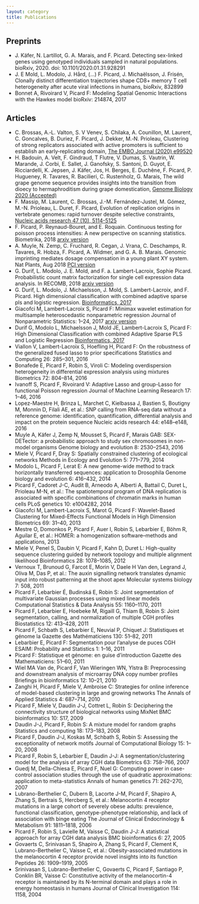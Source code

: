 ```yaml
---
layout: category
title: Publications
---
```


## Preprints 
* J. Käfer, N. Lartillot, G. A. Marais, and F. Picard. Detecting sex-linked genes using genotyped individuals sampled in natural populations. bioRxiv, 2020. doi: 10.1101/2020.01.31.928291
* J. E Mold, L. Modolo, J. Hård, (...) F. Picard, J. Michaëlsson, J. Frisén, Clonally distinct differentiation trajectories shape CD8+ memory T cell heterogeneity after acute viral infections in humans, bioRxiv, 832899
* Bonnet A, Rivoirard V, Picard F: Modeling Spatial Genomic Interactions with the Hawkes model bioRxiv: 214874, 2017


## Articles

* C. Brossas, A.‐L. Valton, S. V Venev, S. Chilaka, A. Counillon, M. Laurent, C. Goncalves, B. Duriez, F. Picard, J. Dekker, M.‐N. Prioleau, Clustering of strong replicators associated with active promoters is sufficient to establish an early‐replicating domain, [The EMBO Journal (2020) e99520](https://doi.org/10.15252/embj.20189952)
* H. Badouin, A. Velt, F. Gindraud, T Flutre, V. Dumas, S. Vautrin, W. Marande, J. Corbi, E. Sallet, J. Ganofsky, S. Santoni, D. Guyot, E. Ricciardelli, K. Jepsen, J.  Käfer, Jos, H. Berges, E. Duchêne, F. Picard, P. Hugueney, R. Tavares, R. Bacilieri, C. Rustenholz, G. Marais, The wild grape genome sequence provides insights into the transition from dioecy to hermaphroditism during grape domestication, [Genome Biology 2020 (Accepted)](https://www.biorxiv.org/content/early/2020/01/10/2020.01.07.897082)
* F. Massip, M. Laurent, C. Brossas, J.-M. Fernández-Justel, M. Gómez, M.-N. Prioleau, L. Duret, F. Picard, Evolution of replication origins in vertebrate genomes: rapid turnover despite selective constraints, [Nucleic acids research 47 (10), 5114-5125](https://hal.archives-ouvertes.fr/hal-02349718)
* F. Picard, P. Reynaud-Bouret, and E. Roquain. Continuous testing for poisson process intensities: A new perspective on scanning statistics. Biometrika, 2018 [arxiv version](https://arxiv.org/abs/1705.08800)
* A. Muyle, N. Zemp, C. Fruchard, R. Cegan, J. Vrana, C. Deschamps, R. Tavares, R. Hobza, F. Picard, A. Widmer, and G. A. B. Marais. Genomic imprinting mediates dosage compensation in a young plant XY system. Nat Plants, Aug 2018 [PCI version](https://hal.archives-ouvertes.fr/hal-01851376)
* G. Durif, L. Modolo, J. E. Mold, and F. a. Lambert-Lacroix, Sophie Picard. Probabilistic count matrix factorization for single cell expression data analysis. In RECOMB, 2018 [arxiv version](https://arxiv.org/abs/1710.11028)
* G. Durif, L. Modolo, J. Michaelsson, J. Mold, S. Lambert-Lacroix, and F. Picard. High dimensional classification with combined adaptive sparse pls and logistic regression. [Bioinformatics, 2017](https://academic.oup.com/bioinformatics/article/34/3/485/4157444)
* Giacofci M, Lambert-Lacroix S, Picard F: Minimax wavelet estimation for multisample heteroscedastic nonparametric regression Journal of Nonparametric Statistics: 1–24, 2017 [arxiv version](https://arxiv.org/abs/1511.04556) 
* Durif G, Modolo L, Michaelsson J, Mold JE, Lambert-Lacroix S, Picard F: High Dimensional Classification with combined Adaptive Sparse PLS and Logistic Regression [Bioinformatics, 2017](https://academic.oup.com/bioinformatics/article/34/3/485/4157444)
* Viallon V, Lambert-Lacroix S, Hoefling H, Picard F: On the robustness of the generalized fused lasso to prior specifications Statistics and Computing 26: 285–301, 2016
* Bonafede E, Picard F, Robin S, Viroli C: Modeling overdispersion heterogeneity in differential expression analysis using mixtures Biometrics 72: 804–814, 2016
* Ivanoff S, Picard F, Rivoirard V: Adaptive Lasso and group-Lasso for functional Poisson regression Journal of Machine Learning Research 17: 1–46, 2016
* Lopez-Maestre H, Brinza L, Marchet C, Kielbassa J, Bastien S, Boutigny M, Monnin D, Filali AE, et al.: SNP calling from RNA-seq data without a reference genome: identification, quantification, differential analysis and impact on the protein sequence Nucleic acids research 44: e148–e148, 2016
* Muyle A, Käfer J, Zemp N, Mousset S, Picard F, Marais GAB: SEX-DETector: a probabilistic approach to study sex chromosomes in non-model organisms Genome biology and evolution 8: 2530–2543, 2016
* Miele V, Picard F, Dray S: Spatially constrained clustering of ecological networks Methods in Ecology and Evolution 5: 771–779, 2014
* Modolo L, Picard F, Lerat E: A new genome-wide method to track horizontally transferred sequences: application to Drosophila Genome biology and evolution 6: 416–432, 2014
* Picard F, Cadoret J-C, Audit B, Arneodo A, Alberti A, Battail C, Duret L, Prioleau M-N, et al.: The spatiotemporal program of DNA replication is associated with specific combinations of chromatin marks in human cells PLoS genetics 10: e1004282, 2014
* Giacofci M, Lambert-Lacroix S, Marot G, Picard F: Wavelet-Based Clustering for Mixed-Effects Functional Models in High Dimension Biometrics 69: 31–40, 2013
* Mestre O, Domonkos P, Picard F, Auer I, Robin S, Lebarbier E, Böhm R, Aguilar E, et al.: HOMER: a homogenization software–methods and applications, 2013
* Miele V, Penel S, Daubin V, Picard F, Kahn D, Duret L: High-quality sequence clustering guided by network topology and multiple alignment likelihood Bioinformatics 28: 1078–1085, 2012
* Vernoux T, Brunoud G, Farcot E, Morin V, Daele H Van den, Legrand J, Oliva M, Das P, et al.: The auxin signalling network translates dynamic input into robust patterning at the shoot apex Molecular systems biology 7: 508, 2011
* Picard F, Lebarbier É, Budinská E, Robin S: Joint segmentation of multivariate Gaussian processes using mixed linear models Computational Statistics & Data Analysis 55: 1160–1170, 2011
* Picard F, Lebarbier E, Hoebeke M, Rigaill G, Thiam B, Robin S: Joint segmentation, calling, and normalization of multiple CGH profiles Biostatistics 12: 413–428, 2011
* Picard F, Schbath S, Lebarbier E, Neuvial P, Chiquet J: Statistiques et génome la Gazette des Mathématiciens 130: 51–82, 2011
* Lebarbier E, Picard F: Segmentation pour l’analyse de puces CGH ESAIM: Probability and Statistics 1: 1–16, 2011
* Picard F: Statistique et génome: en guise d’introduction Gazette des Mathematiciens: 51–60, 2011
* Wiel MA Van de, Picard F, Van Wieringen WN, Ylstra B: Preprocessing and downstream analysis of microarray DNA copy number profiles Briefings in bioinformatics 12: 10–21, 2010
* Zanghi H, Picard F, Miele V, Ambroise C: Strategies for online inference of model-based clustering in large and growing networks The Annals of Applied Statistics 4: 687–714, 2010
* Picard F, Miele V, Daudin J-J, Cottret L, Robin S: Deciphering the connectivity structure of biological networks using MixNet BMC bioinformatics 10: S17, 2009
* Daudin J-J, Picard F, Robin S: A mixture model for random graphs Statistics and computing 18: 173–183, 2008
* Picard F, Daudin J-J, Koskas M, Schbath S, Robin S: Assessing the exceptionality of network motifs Journal of Computational Biology 15: 1–20, 2008
* Picard F, Robin S, Lebarbier E, Daudin J-J: A segmentation/clustering model for the analysis of array CGH data Biometrics 63: 758–766, 2007
* Guedj M, Della-Chiesa E, Picard F, Nuel G: Computing power in case-control association studies through the use of quadratic approximations: application to meta-statistics Annals of human genetics 71: 262–270, 2007
* Lubrano-Berthelier C, Dubern B, Lacorte J-M, Picard F, Shapiro A, Zhang S, Bertrais S, Hercberg S, et al.: Melanocortin 4 receptor mutations in a large cohort of severely obese adults: prevalence, functional classification, genotype-phenotype relationship, and lack of association with binge eating The Journal of Clinical Endocrinology & Metabolism 91: 1811–1818, 2006
* Picard F, Robin S, Lavielle M, Vaisse C, Daudin J-J: A statistical approach for array CGH data analysis BMC bioinformatics 6: 27, 2005
* Govaerts C, Srinivasan S, Shapiro A, Zhang S, Picard F, Clement K, Lubrano-Berthelier C, Vaisse C, et al.: Obesity-associated mutations in the melanocortin 4 receptor provide novel insights into its function Peptides 26: 1909–1919, 2005
* Srinivasan S, Lubrano-Berthelier C, Govaerts C, Picard F, Santiago P, Conklin BR, Vaisse C: Constitutive activity of the melanocortin-4 receptor is maintained by its N-terminal domain and plays a role in energy homeostasis in humans Journal of Clinical Investigation 114: 1158, 2004

